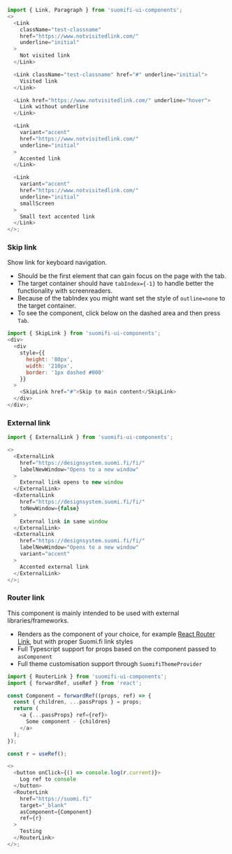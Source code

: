 ```js
import { Link, Paragraph } from 'suomifi-ui-components';
<>
  <Link
    className="test-classname"
    href="https://www.notvisitedlink.com/"
    underline="initial"
  >
    Not visited link
  </Link>

  <Link className="test-classname" href="#" underline="initial">
    Visited link
  </Link>

  <Link href="https://www.notvisitedlink.com/" underline="hover">
    Link without underline
  </Link>

  <Link
    variant="accent"
    href="https://www.notvisitedlink.com/"
    underline="initial"
  >
    Accented link
  </Link>

  <Link
    variant="accent"
    href="https://www.notvisitedlink.com/"
    underline="initial"
    smallScreen
  >
    Small text accented link
  </Link>
</>;
```

### Skip link

Show link for keyboard navigation.

- Should be the first element that can gain focus on the page with the tab.
- The target container should have `tabIndex={-1}` to handle better the functionality with screenreaders.
- Because of the tabIndex you might want set the style of `outline=none` to the target container.
- To see the component, click below on the dashed area and then press `Tab`.

```js
import { SkipLink } from 'suomifi-ui-components';
<div>
  <div
    style={{
      height: '80px',
      width: '210px',
      border: '1px dashed #000'
    }}
  >
    <SkipLink href="#">Skip to main content</SkipLink>
  </div>
</div>;
```

### External link

```js
import { ExternalLink } from 'suomifi-ui-components';

<>
  <ExternalLink
    href="https://designsystem.suomi.fi/fi/"
    labelNewWindow="Opens to a new window"
  >
    External link opens to new window
  </ExternalLink>
  <ExternalLink
    href="https://designsystem.suomi.fi/fi/"
    toNewWindow={false}
  >
    External link in same window
  </ExternalLink>
  <ExternalLink
    href="https://designsystem.suomi.fi/fi/"
    labelNewWindow="Opens to a new window"
    variant="accent"
  >
    Accented external link
  </ExternalLink>
</>;
```

### Router link

This component is mainly intended to be used with external libraries/frameworks.

- Renders as the component of your choice, for example <a href="https://reactrouter.com/docs/en/v6/components/link" target="_blank">React Router Link</a>, but with proper Suomi.fi link styles
- Full Typescript support for props based on the component passed to `asComponent`
- Full theme customisation support through `SuomifiThemeProvider`

```js
import { RouterLink } from 'suomifi-ui-components';
import { forwardRef, useRef } from 'react';

const Component = forwardRef((props, ref) => {
  const { children, ...passProps } = props;
  return (
    <a {...passProps} ref={ref}>
      Some component - {children}
    </a>
  );
});

const r = useRef();

<>
  <button onClick={() => console.log(r.current)}>
    Log ref to console
  </button>
  <RouterLink
    href="https://suomi.fi"
    target="_blank"
    asComponent={Component}
    ref={r}
  >
    Testing
  </RouterLink>
</>;
```
